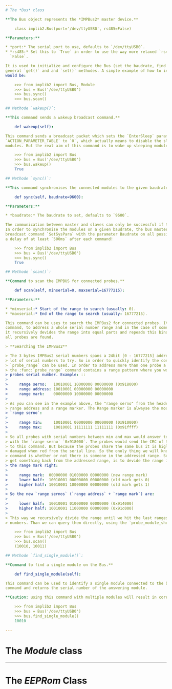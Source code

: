 ```yaml
---
# The *Bus* class

**The Bus object represents the *IMPBus2* master device.**

    class implib2.Bus(port='/dev/ttyUSB0', rs485=False)

**Parameters:**

* *port:* The serial port to use, defaults to `/dev/ttyUSB0`.
* *rs485:* Set this to `True` in order to use the way more relaxed `rs485` timings, defaults to
  `False`.

It is used to initialize and configure the Bus (set the baudrate, find the probes) and provides the
general `get()` and and `set()` methodes. A simple example of how to initialize and search the bus
would be:

    >>> from implib2 import Bus, Module
    >>> bus = Bus('/dev/ttyUSB0')
    >>> bus.sync()
    >>> bus.scan()

## Methode `wakeup()`:

**This command sends a wakeup broadcast command.**

    def wakeup(self):

This command sends a broadcast packet which sets the `EnterSleep` parameter of the
`ACTION_PARAMETER_TABLE` to `0`, which actually means to disable the sleep mode of all connected
modules. But the real aim of this command is to wake up sleeping modules by sending 'something'.

    >>> from implib2 import Bus
    >>> bus = Bus('/dev/ttyUSB0')
    >>> bus.wakeup()
    True

## Methode `sync()`:

**This command synchronises the connected modules to the given baudrate.**

    def sync(self, baudrate=9600):

**Parameters:**

* *baudrate:* The baudrate to set, defaults to `9600`.

The communication between master and slaves can only be successful if they use the same baudrate.
In order to synchronise the modules on a given baudrate, the bus master has to transmit the
broadcast command `SetSysPara` with the parameter Baudrate on all possible baudrates. There must be
a delay of at least `500ms` after each command!

    >>> from implib2 import Bus
    >>> bus = Bus('/dev/ttyUSB0')
    >>> bus.sync()
    True

## Methode `scan()`:

**Command to scan the IMPBUS for connected probes.**

    def scan(self, minserial=0, maxserial=16777215):

**Parameters:**

* *minserial:* Start of the range to search (usually: 0).
* *maxserial:* End of the range to search (usually: 16777215).

This command can be uses to search the IMPBus2 for connected probes. It uses the `probe_range`
command, to address a whole serial number range and in the case of some 'answers' from the range
it recursively devides the range into equal parts and repeads this binary search schema until the
all probes are found.

> **Searching the IMPBus2**

> The 3 bytes IMPBus2 serial numbers spans a 24bit [0 - 16777215] address range, which is a whole
> lot of serial numbers to try. So in order to quickly identify the connected probes the command
> `probe_range` can be used. In order to address more than one probe a a time the header package of
> the :func:`probe_range` command contains a range pattern where you would normaly find the target
> probes serial number. Example: ::
>
>     range serno:   10010001 10000000 00000000 (0x918000)
>     range address: 10010001 00000000 00000000
>     range mark:    00000000 10000000 00000000
>
> As you can see in the example above, the "range serno" from the header package consists of a
> range address and a range marker. The Range marker is alwayse the most right `1` of the
> `range serno`:
>
>     range min:     10010001 00000000 00000000 (0x910000)
>     range max:     10010001 11111111 11111111 (0x91ffff)
>
> So all probes with serial numbers between min and max would answer to a `probe_range` command
> with the `range serno` `0x918000`. The probes would send the CRC of there serial number as reply
> to this command. But because the probes share the same bus it is higly possible the replyes are
> damaged when red from the serial line. So the onoly thing we will know from a `probe_range`
> command is whether or not there is someone in the addressed range. So the next thing to do, if we
> get something back from the addressed range, is to devide the range into two pices by shifting
> the range mark right:
>
>     range mark:  00000000 01000000 00000000 (new range mark)
>     lower half:  10010001 00000000 00000000 (old mark gets 0)
>     higher half: 10010001 10000000 00000000 (old mark gets 1)
>
> So the new `range sernos` (`range address` + `range mark`) are:
>
>     lower half:  10010001 01000000 00000000 (0x914000)
>     higher half: 10010001 11000000 00000000 (0x91c000)
>
> This way we recursively divide the range until we hit the last ranges, spanning only two serial
> numbers. Than we can query them directly, using the `probe_module_short` command.

    >>> from implib2 import Bus
    >>> bus = Bus('/dev/ttyUSB0')
    >>> bus.scan()
    (10010, 10011)

## Methode `find_single_module()`:

**Command to find a single module on the Bus.**

    def find_single_module(self):

This command can be used to identify a single module connected to the bus. It sends a broadcast
command and returns the serial number of the answering module.

**Caution: using this command with multiple modules will result in corrupted aswering packages!**

    >>> from implib2 import Bus
    >>> bus = Bus('/dev/ttyUSB0')
    >>> bus.find_single_module()
    10010

---
```


# The *Module* class

---

# The *EEPRom* Class
